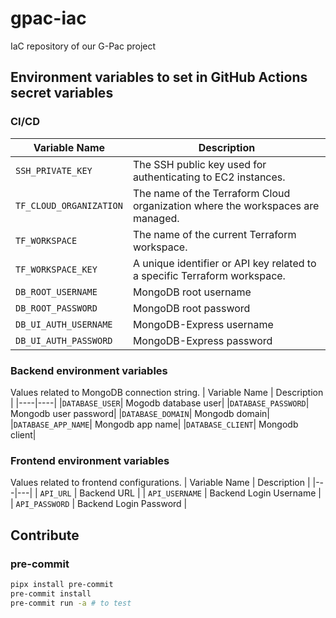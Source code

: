 # gpac-iac

IaC repository of our G-Pac project

## Environment variables to set in GitHub Actions secret variables

### CI/CD

| Variable Name           | Description                                                                    |
| ----------------------- | ------------------------------------------------------------------------------ |
| `SSH_PRIVATE_KEY`       | The SSH public key used for authenticating to EC2 instances.                   |
| `TF_CLOUD_ORGANIZATION` | The name of the Terraform Cloud organization where the workspaces are managed. |
| `TF_WORKSPACE`          | The name of the current Terraform workspace.                                   |
| `TF_WORKSPACE_KEY`      | A unique identifier or API key related to a specific Terraform workspace.      |
| `DB_ROOT_USERNAME`      | MongoDB root username                                                          |
| `DB_ROOT_PASSWORD`      | MongoDB root password                                                          |
| `DB_UI_AUTH_USERNAME`   | MongoDB-Express username                                                       |
| `DB_UI_AUTH_PASSWORD`   | MongoDB-Express password                                                       |

### Backend environment variables

Values related to MongoDB connection string.
| Variable Name | Description |
|----|----|
|`DATABASE_USER`| Mogodb database user|
|`DATABASE_PASSWORD`| Mongodb user password|
|`DATABASE_DOMAIN`| Mongodb domain|
|`DATABASE_APP_NAME`| Mongodb app name|
|`DATABASE_CLIENT`| Mongodb client|

### Frontend environment variables

Values related to frontend configurations.
| Variable Name | Description |
|---|---|
| `API_URL` | Backend URL |
| `API_USERNAME` | Backend Login Username |
| `API_PASSWORD` | Backend Login Password |

## Contribute

### pre-commit

```sh
pipx install pre-commit
pre-commit install
pre-commit run -a # to test
```
